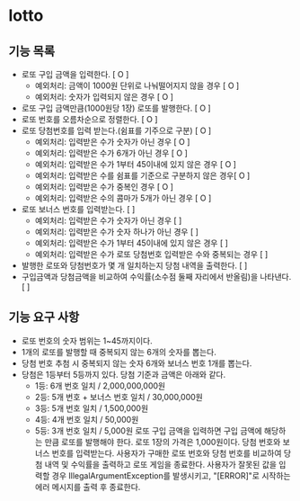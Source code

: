 # lotto

## 기능 목록

- 로또 구입 금액을 입력한다. [ O ]
  - 예외처리: 금액이 1000원 단위로 나눠떨어지지 않을 경우 [ O ] 
  - 예외처리: 숫자가 입력되지 않은 경우 [ O ]
- 로또 구입 금액만큼(1000원당 1장) 로또를 발행한다. [ O ]
- 로또 번호를 오름차순으로 정렬한다. [ O ]
- 로또 당첨번호를 입력 받는다.(쉼표를 기주으로 구분) [ O ]
  - 예외처리: 입력받은 수가 숫자가 아닌 경우 [ O ]
  - 예외처리: 입력받은 수가 6개가 아닌 경우 [ O ]
  - 예외처리: 입력받은 수가 1부터 45이내에 있지 않은 경우 [ O ]
  - 예외처리: 입력받은 수를 쉼표를 기준으로 구분하지 않은 경우[ O ]
  - 예외처리: 입력받은 수가 중복인 경우 [ O ]
  - 예외처리: 입력받은 수의 콤마가 5개가 아닌 경우 [ O ]
- 로또 보너스 번호를 입력받는다. [ ]
  - 예외처리: 입력받은 수가 숫자가 아닌 경우 [ ]
  - 예외처리: 입력받은 수가 숫자 하나가 아닌 경우 [ ]
  - 예외처리: 입력받은 수가 1부터 45이내에 있지 않은 경우 [ ] 
  - 예외처리: 입력받은 수가 로또 당첨번호 입력받은 수와 중복되는 경우 [ ] 
- 발행한 로또와 당첨번호가 몇 개 일치하는지 당첨 내역을 출력한다. [ ]
- 구입금액과 당첨금액을 비교하여 수익률(소수점 둘째 자리에서 반올림)을 나타낸다. [ ]


## 기능 요구 사항

- 로또 번호의 숫자 범위는 1~45까지이다.
- 1개의 로또를 발행할 때 중복되지 않는 6개의 숫자를 뽑는다.
- 당첨 번호 추첨 시 중복되지 않는 숫자 6개와 보너스 번호 1개를 뽑는다.
- 당첨은 1등부터 5등까지 있다. 당첨 기준과 금액은 아래와 같다.
    - 1등: 6개 번호 일치 / 2,000,000,000원
    - 2등: 5개 번호 + 보너스 번호 일치 / 30,000,000원
    - 3등: 5개 번호 일치 / 1,500,000원
    - 4등: 4개 번호 일치 / 50,000원
    - 5등: 3개 번호 일치 / 5,000원
      로또 구입 금액을 입력하면 구입 금액에 해당하는 만큼 로또를 발행해야 한다.
      로또 1장의 가격은 1,000원이다.
      당첨 번호와 보너스 번호를 입력받는다.
      사용자가 구매한 로또 번호와 당첨 번호를 비교하여 당첨 내역 및 수익률을 출력하고 로또 게임을 종료한다.
      사용자가 잘못된 값을 입력할 경우 IllegalArgumentException를 발생시키고, "[ERROR]"로 시작하는 에러 메시지를 출력 후 종료한다.